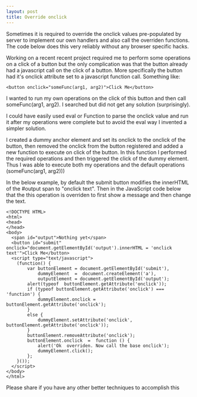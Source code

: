 ```yaml
---
layout: post
title: Override onclick
---
```

<p>
Sometimes it is required to override the onclick values pre-populated by server to implement our own handlers and also
call the overriden functions. The code below does this very reliably without any browser specific hacks.
</p>
<p>
Working on a recent recent project required me to perform some operations on a click of a button but the only complication
was that the button already had a javascript call on the click of a button. More specifically the button had it's onclick
attribute set to a javascript function call. Something like:
</p>
<pre>
<code>&lt;button onclick="someFunc(arg1, arg2)"&gt;Click Me&lt;/button&gt;</code>
</pre>
<p>
I wanted to run my own operations on the click of this button and then call someFunc(arg1, arg2). I searched but did not
get any solution (surprisingly).
</p>
<p>
I could have easily used eval or Function to parse the onclick value and run it after my operations were complete but to
avoid the eval way I invented a simpler solution.
</p>
<p>
I created a dummy anchor element and set its onclick to the onclick of the button, then removed the onclick from the button registered and added a new function to execute on click of the button. In this function I performed the required operations and then triggered the click of the dummy element. Thus I was able to execute both my operations and the default operations
(someFunc(arg1, arg2)))
</p>
<p>
In the below example, by default the submit button modifies the innerHTML of the #output span to "onclick text". Then in the
JavaScript code below that the this operation is overriden to first show a message and then change the text.
</p>
<pre>
<code>&lt;!DOCTYPE HTML&gt;
&lt;html&gt;
&lt;head&gt;
&lt;/head&gt;
&lt;body&gt;
  &lt;span id="output"&gt;Nothing yet&lt;/span&gt;
  &lt;button id="submit" onclick="document.getElementById('output').innerHTML = 'onclick text'"&gt;Click Me&lt;/button&gt;
  &lt;script type="text/javascript"&gt;
    (function() {
        var buttonElement = document.getElementById('submit'),
            dummyElement  =  document.createElement('a'),
            outputElement = document.getElementById('output');
        alert(typeof  buttonElement.getAttribute('onclick'));
        if (typeof buttonElement.getAttribute('onclick') === 'function') {
            dummyElement.onclick = buttonElement.getAttribute('onclick');
        }
        else {
            dummyElement.setAttribute('onclick', buttonElement.getAttribute('onclick'));
        }
        buttonElement.removeAttribute('onclick');
        buttonElement.onclick  =  function () {
            alert('Ok  overriden. Now call the base onclick');
            dummyElement.click();
        };
    }());
  &lt;/script&gt;
&lt;/body&gt;
&lt;/html&gt;</code>
</pre>
<p>Please share if you have any other better techniques to accomplish this</p>